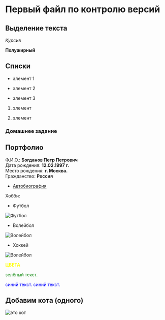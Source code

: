 # Первый файл по контролю версий

## Выделение текста
*Курсив*

**Полужирный**

## Списки
* элемент 1

* элемент 2

* элемент 3

1. элемент

2. элемент
### Домашнее задание  
## Портфолио
Ф.И.О.:  **Богданов Петр Петрович**  
Дата рождения: **12.02.1997 г.**  
Место рождения:  **г. Москва.**  
Гражданство:  **Россия**

* [Автобиография](https://ru.wikipedia.org/wiki/%D0%90%D0%B2%D1%82%D0%BE%D0%B1%D0%B8%D0%BE%D0%B3%D1%80%D0%B0%D1%84%D0%B8%D1%8F)

Хобби:  
* Футбол

![Футбол](https://atemi.ru/upload/iblock/581/k82p8c9eg5qee2i0rzucpieuef4ayl1b.jpg) 
* Волейбол

![Волейбол](https://www.proball.ru/upload/images/35713126/9d2ca77bf313c32c3ad527021a8ac437_370_370.jpg) 

* Хоккей

![Волейбол](https://ir.ozone.ru/multimedia/c1000/1021587030.jpg)

<span style="color:yellow"> **ЦВЕТА**</span>

<span style="color:green"> зелёный текст.</span>

<span style="color:blue"> синий текст.</span>
<span style="color:blue"> синий текст.</span>



## Добавим кота (одного)  
 
![это кот](cat.jpg) 
